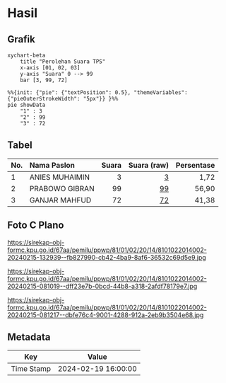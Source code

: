 # Hasil

## Grafik

```mermaid
xychart-beta
    title "Perolehan Suara TPS"
    x-axis [01, 02, 03]
    y-axis "Suara" 0 --> 99
    bar [3, 99, 72]
```

```mermaid
%%{init: {"pie": {"textPosition": 0.5}, "themeVariables": {"pieOuterStrokeWidth": "5px"}} }%%
pie showData
    "1" : 3
    "2" : 99
    "3" : 72
```

## Tabel

| No. | Nama Paslon    | Suara | Suara (raw) | Persentase |
|:--- |:-------------- | -----:| -----------:| ----------:|
| 1   | ANIES MUHAIMIN | 3     | [3][p-1]    | 1,72       |
| 2   | PRABOWO GIBRAN | 99    | [99][p-2]   | 56,90      |
| 3   | GANJAR MAHFUD  | 72    | [72][p-3]   | 41,38      |


[p-1]: https://github.com/gigit-pemilu/pemilu-2024-81-maluku/blob/main/pilpres/hitung-suara/sub/81-maluku/sub/01-maluku-tengah/sub/02-teon-nila-serua/sub/2014-trana/sub/002-tps/sub/paslon-1.txt
[p-2]: https://github.com/gigit-pemilu/pemilu-2024-81-maluku/blob/main/pilpres/hitung-suara/sub/81-maluku/sub/01-maluku-tengah/sub/02-teon-nila-serua/sub/2014-trana/sub/002-tps/sub/paslon-2.txt
[p-3]: https://github.com/gigit-pemilu/pemilu-2024-81-maluku/blob/main/pilpres/hitung-suara/sub/81-maluku/sub/01-maluku-tengah/sub/02-teon-nila-serua/sub/2014-trana/sub/002-tps/sub/paslon-3.txt

## Foto C Plano

https://sirekap-obj-formc.kpu.go.id/67aa/pemilu/ppwp/81/01/02/20/14/8101022014002-20240215-132939--fb827990-cb42-4ba9-8af6-36532c69d5e9.jpg

https://sirekap-obj-formc.kpu.go.id/67aa/pemilu/ppwp/81/01/02/20/14/8101022014002-20240215-081019--dff23e7b-0bcd-44b8-a318-2afdf78179e7.jpg

https://sirekap-obj-formc.kpu.go.id/67aa/pemilu/ppwp/81/01/02/20/14/8101022014002-20240215-081217--dbfe76c4-9001-4288-912a-2eb9b3504e68.jpg


## Metadata

| Key        | Value               |
| ---------- | ------------------- |
| Time Stamp | 2024-02-19 16:00:00 |



